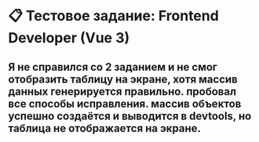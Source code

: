 # 📋 Тестовое задание: Frontend Developer (Vue 3)

## Я не справился со 2 заданием и не смог отобразить таблицу на экране, хотя массив данных генерируется правильно. пробовал все способы исправления. массив объектов успешно создаётся и выводится в devtools, но таблица не отображается на экране.